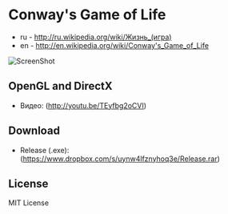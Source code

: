 Conway's Game of Life
=========

 * ru - http://ru.wikipedia.org/wiki/Жизнь_(игра)
 * en - http://en.wikipedia.org/wiki/Conway's_Game_of_Life
 
![ScreenShot](https://dl-web.dropbox.com/get/%D0%A1%D0%BD%D0%B8%D0%BC%D0%BE%D0%BA.JPG?w=AADTN32g8sHQLpRHmcP9GvfflJSeZrDMNIq6ALd3HnSPQg)

OpenGL and DirectX
-------------------------

 * Видео: (http://youtu.be/TEyfbg2oCVI)

Download
-------------------------

 * Release (.exe): (https://www.dropbox.com/s/uynw4lfznyhoq3e/Release.rar)

License
-------------------------

MIT License
